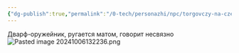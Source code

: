```yaml
---
{"dg-publish":true,"permalink":"/0-tech/personazhi/npc/torgovczy-na-czentralnoj-ploshhadi/rihtardzh/"}
---
```



Дварф-оружейник, ругается матом, говорит несвязно
![Pasted image 20241006132236.png](/img/user/0.%20tech/%D0%98%D0%B7%D0%BE%D0%B1%D1%80%D0%B0%D0%B6%D0%B5%D0%BD%D0%B8%D1%8F/Pasted%20image%2020241006132236.png)